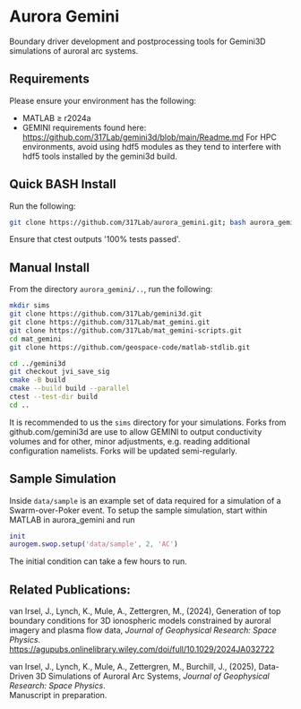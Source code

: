 # Aurora Gemini
Boundary driver development and postprocessing tools for Gemini3D simulations of auroral arc systems.

## Requirements
Please ensure your environment has the following:
- MATLAB $\geq$ r2024a
- GEMINI requirements found here:\
https://github.com/317Lab/gemini3d/blob/main/Readme.md
For HPC environments, avoid using hdf5 modules as they tend to interfere with hdf5 tools installed by the gemini3d build.

## Quick BASH Install
Run the following:
```sh
git clone https://github.com/317Lab/aurora_gemini.git; bash aurora_gemini/install.sh
```
Ensure that ctest outputs '100% tests passed'.

## Manual Install
From the directory `aurora_gemini/..`, run the following:
```sh
mkdir sims
git clone https://github.com/317Lab/gemini3d.git
git clone https://github.com/317Lab/mat_gemini.git
git clone https://github.com/317Lab/mat_gemini-scripts.git
cd mat_gemini
git clone https://github.com/geospace-code/matlab-stdlib.git

cd ../gemini3d
git checkout jvi_save_sig
cmake -B build
cmake --build build --parallel
ctest --test-dir build
cd ..

```
It is recommended to us the `sims` directory for your simulations. Forks from github.com/gemini3d are use to allow GEMINI to output conductivity volumes and for other, minor adjustments, e.g. reading additional configuration namelists. Forks will be updated semi-regularly.

## Sample Simulation
Inside `data/sample` is an example set of data required for a simulation of a Swarm-over-Poker event. To setup the sample simulation, start within MATLAB in aurora_gemini and run
```matlab
init
aurogem.swop.setup('data/sample', 2, 'AC')
```
The initial condition can take a few hours to run.

## Related Publications:
van Irsel, J., Lynch, K., Mule, A., Zettergren, M., (2024), Generation of top boundary conditions for 3D ionospheric models constrained by auroral imagery and plasma flow data, _Journal of Geophysical Research: Space Physics_.\
https://agupubs.onlinelibrary.wiley.com/doi/full/10.1029/2024JA032722

van Irsel, J., Lynch, K., Mule, A., Zettergren, M., Burchill, J., (2025), Data-Driven 3D Simulations of Auroral Arc Systems, _Journal of Geophysical Research: Space Physics_.\
Manuscript in preparation.
